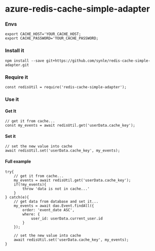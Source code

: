 # azure-redis-cache-simple-adapter


### Envs
```
export CACHE_HOST='YOUR_CACHE_HOST;
export CACHE_PASSWORD='YOUR_CACHE_PASSWORD;
```

### Install it
```
npm install --save git+https://github.com/synle/redis-cache-simple-adapter.git
```


### Require it
```
const redisUtil = require('redis-cache-simple-adapter');
```


### Use it
#### Get It
```
// get it from cache...
const my_events = await redisUtil.get('userData.cache_key');
```


#### Set it
```
// set the new value into cache
await redisUtil.set('userData.cache_key', my_events);
```



#### Full example
```
try{
    // get it from cache...
    my_events = await redisUtil.get('userData.cache_key');
    if(!my_events){
        throw 'data is not in cache...'
    }
} catch(e){
    // get data from database and set it...
    my_events = await dao.Event.findAll({
        order: 'event_date ASC',
        where: {
            user_id: userData.current_user.id
        }
    });

    // set the new value into cache
    await redisUtil.set('userData.cache_key', my_events);
}

```

